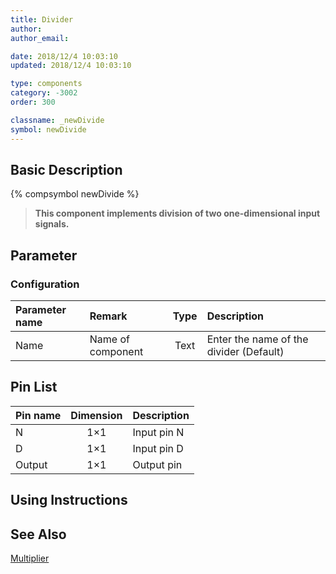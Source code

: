 ```yaml
---
title: Divider
author:
author_email:

date: 2018/12/4 10:03:10
updated: 2018/12/4 10:03:10

type: components
category: -3002
order: 300

classname: _newDivide
symbol: newDivide
---
```


## Basic Description

{% compsymbol newDivide %}

> **This component implements division of two one-dimensional input signals.**

## Parameter

### Configuration

| Parameter name | Remark            | Type | Description                             |
| :------------- | :---------------- | :--: | :-------------------------------------- |
| Name           | Name of component | Text | Enter the name of the divider (Default) |

## Pin List

| Pin name | Dimension | Description |
| :------- | :-------: | :---------- |
| N        |    1×1    | Input pin N |
| D        |    1×1    | Input pin D |
| Output   |    1×1    | Output pin  |

## Using Instructions

## See Also

[Multiplier](comp_newMultiply.md)
